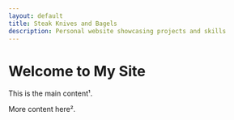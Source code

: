 ```yaml
---
layout: default
title: Steak Knives and Bagels
description: Personal website showcasing projects and skills
---
```


# Welcome to My Site

This is the main content<span class="footnote-ref" data-note="This is a footnote example">¹</span>.

More content here<span class="footnote-ref" data-note="Another footnote">²</span>.

<!-- Rest of your content --> 
